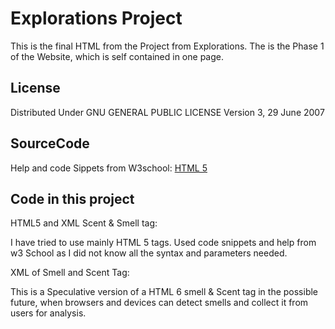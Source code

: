 # Explorations Project
This is the final HTML from the Project from Explorations.
The is the Phase 1 of the Website, which is self contained in one page.


## License
Distributed Under GNU GENERAL PUBLIC LICENSE Version 3, 29 June 2007

## SourceCode

Help and code Sippets from W3school:
[HTML 5](https://www.w3schools.com/html/)

## Code in this project

HTML5 and XML Scent & Smell tag: 

I have tried to use mainly HTML 5 tags.
Used code snippets and help from w3 School as I did not know all the syntax and parameters needed.

XML of Smell and Scent Tag:

This is a Speculative version of a HTML 6 smell & Scent tag in the possible future, when browsers and devices can detect smells and collect it from users for analysis.





        
``` End of File

